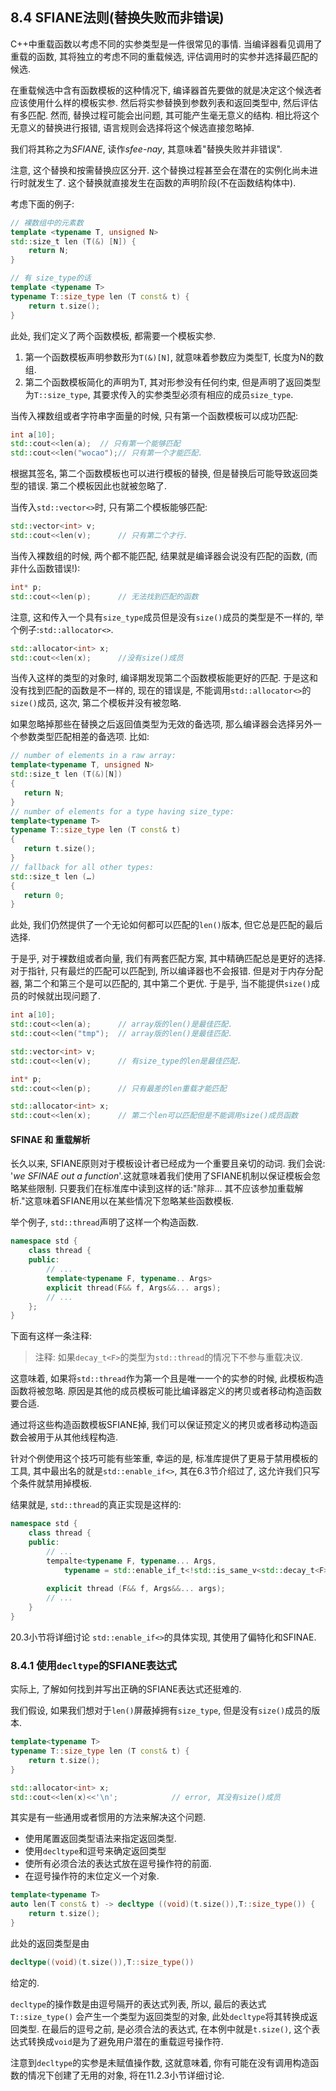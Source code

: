 ## 8.4 **SFIANE**法则(替换失败而非错误)

C++中重载函数以考虑不同的实参类型是一件很常见的事情. 当编译器看见调用了重载的函数, 其将独立的考虑不同的重载候选, 评估调用时的实参并选择最匹配的候选.

在重载候选中含有函数模板的这种情况下, 编译器首先要做的就是决定这个候选者应该使用什么样的模板实参. 然后将实参替换到参数列表和返回类型中, 然后评估有多匹配. 然而, 替换过程可能会出问题, 其可能产生毫无意义的结构. 相比将这个无意义的替换进行报错, 语言规则会选择将这个候选直接忽略掉.

我们将其称之为*SFIANE*, 读作*sfee-nay*, 其意味着"替换失败并非错误".

注意, 这个替换和按需替换应区分开. 这个替换过程甚至会在潜在的实例化尚未进行时就发生了. 这个替换就直接发生在函数的声明阶段(不在函数结构体中).

考虑下面的例子:

```cpp
// 裸数组中的元素数
template <typename T, unsigned N>
std::size_t len (T(&) [N]) {
    return N;
}

// 有 size_type的话
template <typename T>
typename T::size_type len (T const& t) {
    return t.size();
}
```

 此处, 我们定义了两个函数模板, 都需要一个模板实参.

1. 第一个函数模板声明参数形为`T(&)[N]`, 就意味着参数应为类型T, 长度为N的数组.
2. 第二个函数模板简化的声明为T, 其对形参没有任何约束, 但是声明了返回类型为`T::size_type`, 其要求传入的实参类型必须有相应的成员`size_type`.

当传入裸数组或者字符串字面量的时候, 只有第一个函数模板可以成功匹配:

```cpp
int a[10];
std::cout<<len(a);	// 只有第一个能够匹配
std::cout<<len("wocao");// 只有第一个才能匹配.
```

根据其签名, 第二个函数模板也可以进行模板的替换, 但是替换后可能导致返回类型的错误. 第二个模板因此也就被忽略了.

当传入`std::vector<>`时, 只有第二个模板能够匹配:

```cpp
std::vector<int> v;
std::cout<<len(v);		// 只有第二个才行.
```

当传入裸数组的时候, 两个都不能匹配, 结果就是编译器会说没有匹配的函数, (而非什么函数错误!):

```cpp
int* p;
std::cout<<len(p);		// 无法找到匹配的函数
```

注意, 这和传入一个具有`size_type`成员但是没有`size()`成员的类型是不一样的, 举个例子:`std::allocator<>`.

```cpp
std::allocator<int> x;
std::cout<<len(x);		//没有size()成员
```

当传入这样的类型的对象时, 编译期发现第二个函数模板能更好的匹配. 于是这和没有找到匹配的函数是不一样的, 现在的错误是, 不能调用`std::allocator<>`的`size()`成员, 这次, 第二个模板并没有被忽略.

如果忽略掉那些在替换之后返回值类型为无效的备选项, 那么编译器会选择另外一个参数类型匹配相差的备选项. 比如:

 ```cpp
 // number of elements in a raw array:
 template<typename T, unsigned N>
 std::size_t len (T(&)[N])
 {
 	return N;
 }
 // number of elements for a type having size_type:
 template<typename T>
 typename T::size_type len (T const& t)
 {
 	return t.size();
 }
 // fallback for all other types:
 std::size_t len (…)
 {
 	return 0;
 }
 ```

此处, 我们仍然提供了一个无论如何都可以匹配的`len()`版本, 但它总是匹配的最后选择. 

于是乎, 对于裸数组或者向量, 我们有两套匹配方案, 其中精确匹配总是更好的选择. 对于指针, 只有最烂的匹配可以匹配到, 所以编译器也不会报错. 但是对于内存分配器, 第二个和第三个是可以匹配的, 其中第二个更优. 于是乎, 当不能提供`size()`成员的时候就出现问题了.

```c++
int a[10];
std::cout<<len(a);		// array版的len()是最佳匹配.
std::cout<<len("tmp");	// array版的len()是最佳匹配.

std::vector<int> v;
std::cout<<len(v);		// 有size_type的len是最佳匹配.

int* p;
std::cout<<len(p);		// 只有最差的len重载才能匹配

std::allocator<int> x;
std::cout<<len(x);		// 第二个len可以匹配但是不能调用size()成员函数
```



#### SFINAE 和 重载解析

长久以来, SFIANE原则对于模板设计者已经成为一个重要且亲切的动词. 我们会说: '*we SFINAE out a function*'.这就意味着我们使用了SFIANE机制以保证模板会忽略某些限制. 只要我们在标准库中读到这样的话:"除非... 其不应该参加重载解析."这意味着SFIANE用以在某些情况下忽略某些函数模板.

举个例子, `std::thread`声明了这样一个构造函数.

```cpp
namespace std {
    class thread {
	public:
        // ...
        template<typename F, typename.. Args>
        explicit thread(F&& f, Args&&... args);
        // ...
    };
}
```

下面有这样一条注释:

> 注释: 如果`decay_t<F>`的类型为`std::thread`的情况下不参与重载决议.

这意味着, 如果将`std::thread`作为第一个且是唯一一个的实参的时候, 此模板构造函数将被忽略. 原因是其他的成员模板可能比编译器定义的拷贝或者移动构造函数要合适. 

通过将这些构造函数模板SFIANE掉, 我们可以保证预定义的拷贝或者移动构造函数会被用于从其他线程构造.

针对个例使用这个技巧可能有些笨重, 幸运的是, 标准库提供了更易于禁用模板的工具, 其中最出名的就是`std::enable_if<>`, 其在6.3节介绍过了, 这允许我们只写个条件就禁用掉模板.

结果就是, `std::thread`的真正实现是这样的:

```cpp
namespace std {
    class thread {
    public:
        // ...
        tempalte<typename F, typename... Args,
        	typename = std::enable_if_t<!std::is_same_v<std::decay_t<F>,thread>>>
        
        explicit thread (F&& f, Args&&... args);
		// ...
    }
}
```

20.3小节将详细讨论 `std::enable_if<>`的具体实现, 其使用了偏特化和SFINAE.



### 8.4.1 使用`decltype`的SFIANE表达式

实际上, 了解如何找到并写出正确的SFIANE表达式还挺难的. 

我们假设, 如果我们想对于`len()`屏蔽掉拥有`size_type`, 但是没有`size()`成员的版本. 

```cpp
template<typename T>
typename T::size_type len (T const& t) {
    return t.size();
}

std::allocator<int> x;
std::cout<<len(x)<<'\n';			// error, 其没有size()成员
```

其实是有一些通用或者惯用的方法来解决这个问题.

- 使用尾置返回类型语法来指定返回类型.
- 使用`decltype`和逗号来确定返回类型
- 使所有必须合法的表达式放在逗号操作符的前面.
- 在逗号操作符的末位定义一个对象.

```cpp
template<typename T>
auto len(T const& t) -> decltype ((void)(t.size()),T::size_type()) {
    return t.size();
}
```

此处的返回类型是由

```cpp
decltype((void)(t.size()),T::size_type())
```

给定的.

`decltype`的操作数是由逗号隔开的表达式列表, 所以, 最后的表达式`T::size_type()` 会产生一个类型为返回类型的对象, 此处`decltype`将其转换成返回类型. 在最后的逗号之前, 是必须合法的表达式, 在本例中就是`t.size()`, 这个表达式转换成`void`是为了避免用户潜在的重载逗号操作符.

注意到`decltype`的实参是未赋值操作数, 这就意味着, 你有可能在没有调用构造函数的情况下创建了无用的对象, 将在11.2.3小节详细讨论.
